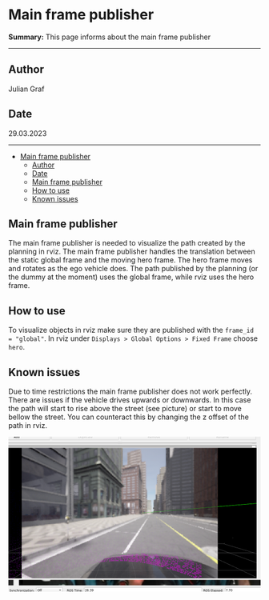# Main frame publisher

**Summary:** This page informs about the main frame publisher

---

## Author

Julian Graf

## Date

29.03.2023

---

<!-- TOC -->
* [Main frame publisher](#main-frame-publisher)
  * [Author](#author)
  * [Date](#date)
  * [Main frame publisher](#main-frame-publisher-1)
  * [How to use](#how-to-use)
  * [Known issues](#known-issues)
<!-- TOC -->

## Main frame publisher

The main frame publisher is needed to visualize the path created by the planning in rviz.
The main frame publisher handles the translation between the static global frame and the moving hero frame.
The hero frame moves and rotates as the ego vehicle does. The path published by the planning (or the dummy at the moment) uses the global frame, while rviz uses the hero frame.

## How to use

To visualize objects in rviz make sure they are published with the ```frame_id = "global"```. In rviz under ```Displays > Global Options > Fixed Frame``` choose ```hero```.

## Known issues

Due to time restrictions the main frame publisher does not work perfectly.
There are issues if the vehicle drives upwards or downwards.
In this case the path will start to rise above the street (see picture) or start to move bellow the street.
You can counteract this by changing the z offset of the path in rviz.

![main frame publisher bug](./../00_assets/acting/main_frame_publisher_bug.png)

